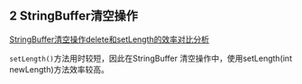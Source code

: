 ## 2 StringBuffer清空操作

[StringBuffer清空操作delete和setLength的效率对比分析](https://blog.csdn.net/qq_35559358/article/details/77448582)

`setLength()`方法用时较短，因此在StringBuffer 清空操作中，使用setLength(int newLength)方法效率较高。